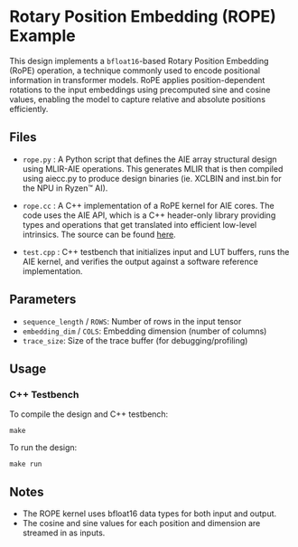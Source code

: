 <!---//===- README.md --------------------------*- Markdown -*-===//
//
// This file is licensed under the Apache License v2.0 with LLVM Exceptions.
// See https://llvm.org/LICENSE.txt for license information.
// SPDX-License-Identifier: Apache-2.0 WITH LLVM-exception
//
// Copyright (C) 2025, Advanced Micro Devices, Inc.
// 
//===----------------------------------------------------------------------===//-->

# Rotary Position Embedding (ROPE) Example

This design implements a `bfloat16`-based Rotary Position Embedding (RoPE) operation, a technique commonly used to encode positional information in transformer models. RoPE applies position-dependent rotations to the input embeddings using precomputed sine and cosine values, enabling the model to capture relative and absolute positions efficiently.

## Files

- `rope.py` : A Python script that defines the AIE array structural design using MLIR-AIE operations. This generates MLIR that is then compiled using aiecc.py to produce design binaries (ie. XCLBIN and inst.bin for the NPU in Ryzen™ AI).

- `rope.cc` : A C++ implementation of a RoPE kernel for AIE cores. The code uses the AIE API, which is a C++ header-only library providing types and operations that get translated into efficient low-level intrinsics.  The source can be found [here](../../../aie_kernels/aie2p/rope.cc).

- `test.cpp` : C++ testbench that initializes input and LUT buffers, runs the AIE kernel, and verifies the output against a software reference implementation.

## Parameters

- `sequence_length` / `ROWS`: Number of rows in the input tensor
- `embedding_dim` / `COLS`: Embedding dimension (number of columns)
- `trace_size`: Size of the trace buffer (for debugging/profiling)

## Usage

### C++ Testbench

To compile the design and C++ testbench:
```shell
make
```

To run the design:
```shell
make run
```

## Notes

- The ROPE kernel uses bfloat16 data types for both input and output.
- The cosine and sine values for each position and dimension are streamed in as inputs.

